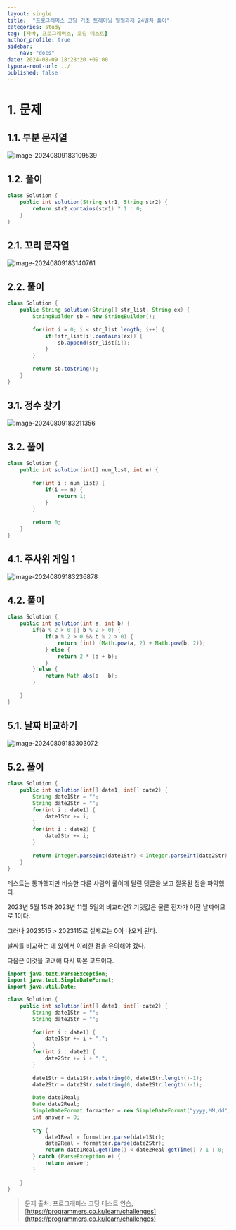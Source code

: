 ```yaml
---
layout: single
title:  "프로그래머스 코딩 기초 트레이닝 일일과제 24일차 풀이"
categories: study
tag: [자바, 프로그래머스, 코딩 테스트]
author_profile: true
sidebar:
    nav: "docs"
date: 2024-08-09 18:28:20 +09:00
typora-root-url: ../
published: false
---
```








# 1. 문제



## 1.1. 부분 문자열

![image-20240809183109539](/images/2024-08-09-practice-programmers-23/image-20240809183109539.png)



## 1.2. 풀이

```java
class Solution {
    public int solution(String str1, String str2) {
        return str2.contains(str1) ? 1 : 0;
    }
}
```





## 2.1. 꼬리 문자열

![image-20240809183140761](/images/2024-08-09-practice-programmers-23/image-20240809183140761.png)





## 2.2. 풀이

```java
class Solution {
    public String solution(String[] str_list, String ex) {
        StringBuilder sb = new StringBuilder();
        
        for(int i = 0; i < str_list.length; i++) {
            if(!str_list[i].contains(ex)) {
                sb.append(str_list[i]);
            }
        }
        
        return sb.toString();
    }
}
```







## 3.1. 정수 찾기

![image-20240809183211356](/images/2024-08-09-practice-programmers-23/image-20240809183211356.png)



## 3.2. 풀이

```java
class Solution {
    public int solution(int[] num_list, int n) {
    	
    	for(int i : num_list) {
    		if(i == n) {
    			return 1;
    		}
    	}
    	
    	return 0;
	}
}
```





## 4.1. 주사위 게임 1

![image-20240809183236878](/images/2024-08-09-practice-programmers-23/image-20240809183236878.png)



## 4.2. 풀이

```java
class Solution {
    public int solution(int a, int b) {
    	if(a % 2 > 0 || b % 2 > 0) {
    		if(a % 2 > 0 && b % 2 > 0) {
    			return (int) (Math.pow(a, 2) + Math.pow(b, 2));
    		} else {
    			return 2 * (a + b);
    		}
    	} else {
    		return Math.abs(a - b);
    	}
    	
	}
}
```





## 5.1. 날짜 비교하기

![image-20240809183303072](/images/2024-08-09-practice-programmers-23/image-20240809183303072.png)



## 5.2. 풀이

```java
class Solution {
    public int solution(int[] date1, int[] date2) {
    	String date1Str = "";
    	String date2Str = "";
    	for(int i : date1) {
    		date1Str += i;
    	}
    	for(int i : date2) {
    		date2Str += i;
    	}
    	
		return Integer.parseInt(date1Str) < Integer.parseInt(date2Str) ? 1 : 0;
	}
}
```



테스트는 통과했지만 비슷한 다른 사람의 풀이에 달린 댓글을 보고 잘못된 점을 파악했다.



2023년 5월 15과 2023년 11월 5일의 비교라면? 기댓값은 물론 전자가 이전 날짜이므로 1이다.

그러나 2023515 > 2023115로 실제로는 0이 나오게 된다.



날짜를 비교하는 데 있어서 이러한 점을 유의해야 겠다.



다음은 이것을 고려해 다시 짜본 코드이다.



```java
import java.text.ParseException;
import java.text.SimpleDateFormat;
import java.util.Date;

class Solution {
    public int solution(int[] date1, int[] date2) {
    	String date1Str = "";
    	String date2Str = "";
    	
    	for(int i : date1) {
    		date1Str += i + ",";
    	}
    	for(int i : date2) {
    		date2Str += i + ",";
    	}
    	
    	date1Str = date1Str.substring(0, date1Str.length()-1);
    	date2Str = date2Str.substring(0, date2Str.length()-1);
    	
    	Date date1Real;
    	Date date2Real;
    	SimpleDateFormat formatter = new SimpleDateFormat("yyyy,MM,dd");
		int answer = 0;
		
		try {
			date1Real = formatter.parse(date1Str);
			date2Real = formatter.parse(date2Str);
			return date1Real.getTime() < date2Real.getTime() ? 1 : 0;
		} catch (ParseException e) {
			return answer;
		}
		
	}
}
```





> 문제 출처: 프로그래머스 코딩 테스트 연습, [https://programmers.co.kr/learn/challenges](https://programmers.co.kr/learn/challenges)
